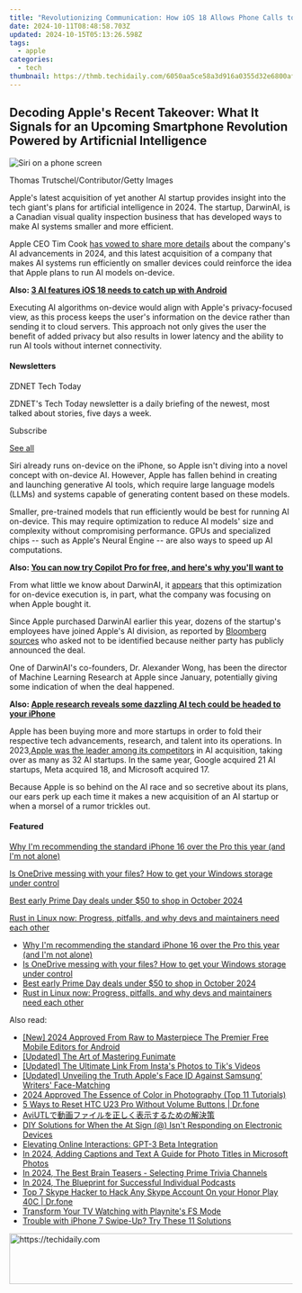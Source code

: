 ```yaml
---
title: "Revolutionizing Communication: How iOS 18 Allows Phone Calls to Be Recorded In-App | Expert Analysis by ZDNET"
date: 2024-10-11T08:48:58.703Z
updated: 2024-10-15T05:13:26.598Z
tags:
  - apple
categories:
  - tech
thumbnail: https://thmb.techidaily.com/6050aa5ce58a3d916a0355d32e6800af8938ccf6ad706af2327feef0ddd5dc8b.jpg
---
```


## Decoding Apple's Recent Takeover: What It Signals for an Upcoming Smartphone Revolution Powered by Artificnial Intelligence

![Siri on a phone screen](https://www.zdnet.com/a/img/resize/6a0aa9351904ce80ea637b7bb5f6211d4526f6bb/2023/06/22/7d887bfa-b486-47e4-9e0b-f508cdb95944/gettyimages-1237878984-1.jpg?auto=webp&width=1280)

Thomas Trutschel/Contributor/Getty Images

Apple's latest acquisition of yet another AI startup provides insight into the tech giant's plans for artificial intelligence in 2024\. The startup, DarwinAI, is a Canadian visual quality inspection business that has developed ways to make AI systems smaller and more efficient. 

Apple CEO Tim Cook [has vowed to share more details](https://www.zdnet.com/article/3-ai-features-ios-18-needs-to-catch-up-with-android/) about the company's AI advancements in 2024, and this latest acquisition of a company that makes AI systems run efficiently on smaller devices could reinforce the idea that Apple plans to run AI models on-device. 

**Also: [3 AI features iOS 18 needs to catch up with Android](https://www.zdnet.com/article/3-ai-features-ios-18-needs-to-catch-up-with-android/)**

Executing AI algorithms on-device would align with Apple's privacy-focused view, as this process keeps the user's information on the device rather than sending it to cloud servers. This approach not only gives the user the benefit of added privacy but also results in lower latency and the ability to run AI tools without internet connectivity.

#### Newsletters

ZDNET Tech Today

ZDNET's Tech Today newsletter is a daily briefing of the newest, most talked about stories, five days a week.

 Subscribe

[See all](https://www.zdnet.com/newsletters/)

Siri already runs on-device on the iPhone, so Apple isn't diving into a novel concept with on-device AI. However, Apple has fallen behind in creating and launching generative AI tools, which require large language models (LLMs) and systems capable of generating content based on these models.

Smaller, pre-trained models that run efficiently would be best for running AI on-device. This may require optimization to reduce AI models' size and complexity without compromising performance. GPUs and specialized chips -- such as Apple's Neural Engine -- are also ways to speed up AI computations. 

**Also: [You can now try Copilot Pro for free, and here's why you'll want to](https://www.zdnet.com/article/you-can-now-try-copilot-pro-for-free-and-heres-why-youll-want-to/)**

From what little we know about DarwinAI, it [appears](https://www.cnbctv18.com/technology/apple-buys-canadian-ai-startup-darwinai-as-it-races-to-add-features-19286361.htm) that this optimization for on-device execution is, in part, what the company was focusing on when Apple bought it. 

Since Apple purchased DarwinAI earlier this year, dozens of the startup's employees have joined Apple's AI division, as reported by [Bloomberg sources](https://www.bloomberg.com/news/articles/2024-03-14/apple-aapl-buys-canadian-ai-startup-darwinai-as-part-of-race-to-add-features) who asked not to be identified because neither party has publicly announced the deal.

One of DarwinAI's co-founders, Dr. Alexander Wong, has been the director of Machine Learning Research at Apple since January, potentially giving some indication of when the deal happened.

**Also: [Apple research reveals some dazzling AI tech could be headed to your iPhone](https://www.zdnet.com/article/apple-research-reveals-some-dazzling-ai-tech-headed-to-your-iphone/)**

Apple has been buying more and more startups in order to fold their respective tech advancements, research, and talent into its operations. In 2023,[Apple was the leader among its competitors](https://www.zdnet.com/article/apples-new-ai-model-edits-photos-according-to-text-prompts-from-users/) in AI acquisition, taking over as many as 32 AI startups. In the same year, Google acquired 21 AI startups, Meta acquired 18, and Microsoft acquired 17.

Because Apple is so behind on the AI race and so secretive about its plans, our ears perk up each time it makes a new acquisition of an AI startup or when a morsel of a rumor trickles out. 

#### Featured

[Why I'm recommending the standard iPhone 16 over the Pro this year (and I'm not alone)](https://www.zdnet.com/article/why-im-recommending-the-standard-iphone-16-over-the-pro-this-year-and-im-not-alone/ "Why I'm recommending the standard iPhone 16 over the Pro this year (and I'm not alone)")

[Is OneDrive messing with your files? How to get your Windows storage under control](https://www.zdnet.com/article/is-onedrive-messing-with-your-files-how-to-get-your-windows-storage-under-control/ "Is OneDrive messing with your files? How to get your Windows storage under control")

[Best early Prime Day deals under $50 to shop in October 2024](https://www.zdnet.com/article/best-early-prime-day-deals-under-50/ "Best early Prime Day deals under $50 to shop in October 2024")

[Rust in Linux now: Progress, pitfalls, and why devs and maintainers need each other](https://www.zdnet.com/article/rust-in-linux-now-progress-pitfalls-and-why-devs-and-maintainers-need-each-other/ "Rust in Linux now: Progress, pitfalls, and why devs and maintainers need each other")

* [Why I'm recommending the standard iPhone 16 over the Pro this year (and I'm not alone)](https://www.zdnet.com/article/why-im-recommending-the-standard-iphone-16-over-the-pro-this-year-and-im-not-alone/ "Why I'm recommending the standard iPhone 16 over the Pro this year (and I'm not alone)")
* [Is OneDrive messing with your files? How to get your Windows storage under control](https://www.zdnet.com/article/is-onedrive-messing-with-your-files-how-to-get-your-windows-storage-under-control/ "Is OneDrive messing with your files? How to get your Windows storage under control")
* [Best early Prime Day deals under $50 to shop in October 2024](https://www.zdnet.com/article/best-early-prime-day-deals-under-50/ "Best early Prime Day deals under $50 to shop in October 2024")
* [Rust in Linux now: Progress, pitfalls, and why devs and maintainers need each other](https://www.zdnet.com/article/rust-in-linux-now-progress-pitfalls-and-why-devs-and-maintainers-need-each-other/ "Rust in Linux now: Progress, pitfalls, and why devs and maintainers need each other")

<ins class="adsbygoogle"
     style="display:block"
     data-ad-format="autorelaxed"
     data-ad-client="ca-pub-7571918770474297"
     data-ad-slot="1223367746"></ins>

<ins class="adsbygoogle"
     style="display:block"
     data-ad-client="ca-pub-7571918770474297"
     data-ad-slot="8358498916"
     data-ad-format="auto"
     data-full-width-responsive="true"></ins>

<span class="atpl-alsoreadstyle">Also read:</span>
<div><ul>
<li><a href="https://youtube-data.techidaily.com/024-approved-from-raw-to-masterpiece-the-premier-free-mobile-editors-for-android/"><u>[New] 2024 Approved From Raw to Masterpiece The Premier Free Mobile Editors for Android</u></a></li>
<li><a href="https://some-tips.techidaily.com/updated-the-art-of-mastering-funimate/"><u>[Updated] The Art of Mastering Funimate</u></a></li>
<li><a href="https://some-tips.techidaily.com/updated-the-ultimate-link-from-instas-photos-to-tiks-videos/"><u>[Updated] The Ultimate Link From Insta's Photos to Tik's Videos</u></a></li>
<li><a href="https://some-tips.techidaily.com/updated-unveiling-the-truth-apples-face-id-against-samsung-writers-face-matching/"><u>[Updated] Unveiling the Truth Apple's Face ID Against Samsung’ Writers' Face-Matching</u></a></li>
<li><a href="https://some-tips.techidaily.com/2024-approved-the-essence-of-color-in-photography-top-11-tutorials/"><u>2024 Approved The Essence of Color in Photography (Top 11 Tutorials)</u></a></li>
<li><a href="https://phone-solutions.techidaily.com/5-ways-to-reset-htc-u23-pro-without-volume-buttons-drfone-by-drfone-reset-android-reset-android/"><u>5 Ways to Reset HTC U23 Pro Without Volume Buttons | Dr.fone</u></a></li>
<li><a href="https://some-approaches.techidaily.com/1726027636418-aviutl/"><u>AviUTLで動画ファイルを正しく表示するための解決策</u></a></li>
<li><a href="https://win-howtos.techidaily.com/diy-solutions-for-when-the-at-sign-isnt-responding-on-electronic-devices/"><u>DIY Solutions for When the At Sign (@) Isn't Responding on Electronic Devices</u></a></li>
<li><a href="https://tech-savvy.techidaily.com/elevating-online-interactions-gpt-3-beta-integration/"><u>Elevating Online Interactions: GPT-3 Beta Integration</u></a></li>
<li><a href="https://extra-resources.techidaily.com/in-2024-adding-captions-and-text-a-guide-for-photo-titles-in-microsoft-photos/"><u>In 2024, Adding Captions and Text A Guide for Photo Titles in Microsoft Photos</u></a></li>
<li><a href="https://some-tips.techidaily.com/in-2024-the-best-brain-teasers-selecting-prime-trivia-channels/"><u>In 2024, The Best Brain Teasers - Selecting Prime Trivia Channels</u></a></li>
<li><a href="https://some-tips.techidaily.com/in-2024-the-blueprint-for-successful-individual-podcasts/"><u>In 2024, The Blueprint for Successful Individual Podcasts</u></a></li>
<li><a href="https://location-social.techidaily.com/top-7-skype-hacker-to-hack-any-skype-account-on-your-honor-play-40c-drfone-by-drfone-virtual-android/"><u>Top 7 Skype Hacker to Hack Any Skype Account On your Honor Play 40C | Dr.fone</u></a></li>
<li><a href="https://games-able.techidaily.com/transform-your-tv-watching-with-playnites-fs-mode/"><u>Transform Your TV Watching with Playnite's FS Mode</u></a></li>
<li><a href="https://ios-unlock.techidaily.com/trouble-with-iphone-7-swipe-up-try-these-11-solutions-by-drfone-ios/"><u>Trouble with iPhone 7 Swipe-Up? Try These 11 Solutions</u></a></li>
</ul></div>

<!-- affiliate ads begin -->
<a href="https://imp.i110150.net/c/5597632/924297/11305" target="_top" id="924297">
  <img src="//a.impactradius-go.com/display-ad/11305-924297" border="0" alt="https://techidaily.com" width="728" height="90"/>
</a>
<img height="0" width="0" src="https://imp.i110150.net/i/5597632/924297/11305" style="position:absolute;visibility:hidden;" border="0" />
<!-- affiliate ads end -->


